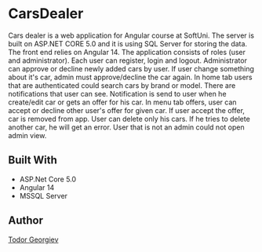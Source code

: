 # CarsDealer

Cars dealer is a web application for Angular course at SoftUni. The server is built on ASP.NET CORE 5.0 and it is using SQL Server for storing the data. The front end relies on Angular 14. The application consists of roles (user and administrator).
Each user can register, login and logout. 
Administrator can approve or decline newly added cars by user.
If user change something about it's car, admin must approve/decline the car again.
In home tab users that are authenticated could search cars by brand or model.
There are notifications that user can see. Notification is send to user when he create/edit car or gets an offer for his car.
In menu tab offers, user can accept or decline other user's offer for given car. If user accept the offer, car is removed from app.
User can delete only his cars. If he tries to delete another car, he will get an error.
User that is not an admin could not open admin view.

## Built With

* ASP.Net Core 5.0
* Angular 14
* MSSQL Server

## Author
<a href="https://github.com/toshinto" title="My Profile">Todor Georgiev</a>
